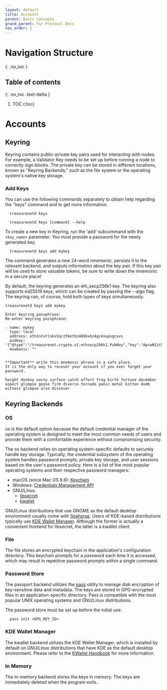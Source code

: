 ```yaml
---
layout: default
title: Accounts
parent: Basic Concepts
grand_parent: For Protocol Devs
nav_order: 1
---
```


# Navigation Structure
{: .no_toc }

## Table of contents
{: .no_toc .text-delta }

1. TOC
{:toc}


# Accounts

## Keyring

Keyring contains public-private key pairs used for interacting with nodes. For example, a Validator Key needs to be set up before running a node to correctly sign blocks. The private key can be stored in different locations, known as "Keyring Backends," such as the file system or the operating system's native key storage.

### Add Keys

You can use the following commands separately to obtain help regarding the "keys" command and to get more information.

```shell
  treasurenetd keys
```

```shell
  treasurenetd keys [command] --help
```

To create a new key in Keyring, run the 'add' subcommand with the `<key_name>` parameter. You must provide a password for the newly generated key.

```shell
  treasurenetd keys add mykey
```

The command generates a new 24-word mnemonic, persists it to the relevant backend, and outputs information about the key pair. If this key pair will be used to store valuable tokens, be sure to write down the mnemonic in a secure place!

By default, the keyring generates an eth_secp256k1 key. The keyring also supports ed25519 keys, which can be created by passing the --algo flag. The keyring can, of course, hold both types of keys simultaneously.

```shell
treasurenetd keys add mykey

Enter keyring passphrase:
Re-enter keyring passphrase:

- name: mykey
  type: local
  address: eth1ntxtlnks5qrz5kethz489kv6z4gc4supsgcvvs
  pubkey: '{"@type":"/treasurenet.crypto.v1.ethsecp256k1.PubKey","key":"ApcwN2it5mHnO1a4Hq3Ey9hoZY2+CjdR0nQUdNFJ2LZb"}'
  mnemonic: ""


**Important** write this mnemonic phrase in a safe place.
It is the only way to recover your account if you ever forget your password.

height donkey nasty surface catch effort frog birth fortune december aspect glimpse goose firm divorce tornado panic metal kitten dumb witness glimpse also discover
```

## Keyring Backends

### OS

os is the default option because the default credential manager of the operating system is designed to meet the most common needs of users and provide them with a comfortable experience without compromising security.

The os backend relies on operating system-specific defaults to securely handle key storage. Typically, the credential subsystem of the operating system handles password prompts, private key storage, and user sessions based on the user's password policy. Here is a list of the most popular operating systems and their respective password managers:

- macOS (since Mac OS 8.6): [Keychain](https://support.apple.com/en-gb/guide/keychain-access/welcome/mac)
- Windows: [Credentials Management API](https://docs.microsoft.com/en-us/windows/win32/secauthn/credentials-management)
- GNU/Linux:
  - [libsecret](https://gitlab.gnome.org/GNOME/libsecret)
  - [kwallet](https://api.kde.org/frameworks/kwallet/html/index.html)

GNU/Linux distributions that use GNOME as the default desktop environment usually come with [Seahorse](https://wiki.gnome.org/Apps/Seahorse). Users of KDE-based distributions typically use [KDE Wallet Manager](https://userbase.kde.org/KDE_Wallet_Manager). Although the former is actually a convenient frontend for libsecret, the latter is a kwallet client.

### File

The file stores an encrypted keychain in the application's configuration directory. This keychain prompts for a password each time it is accessed, which may result in repetitive password prompts within a single command.

### Password Store

The passport backend utilizes the [pass](https://www.passwordstore.org/) utility to manage disk encryption of key-sensitive data and metadata. The keys are stored in GPG-encrypted files in an application-specific directory. Pass is compatible with the most popular UNIX operating systems and GNU/Linux distributions.

The password store must be set up before the initial use:

```shell
  pass init <GPG_KEY_ID>
```

### KDE Wallet Manager

The kwallet backend utilizes the KDE Wallet Manager, which is installed by default on GNU/Linux distributions that have KDE as the default desktop environment. Please refer to the [KWallet Handbook](https://docs.kde.org/stable5/en/kwalletmanager/kwallet5/) for more information.

### In Memory

The in-memory backend stores the keys in memory. The keys are immediately deleted when the program exits.